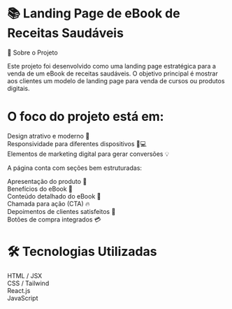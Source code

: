 # 📚 Landing Page de eBook de Receitas Saudáveis
🌟 Sobre o Projeto

Este projeto foi desenvolvido como uma landing page estratégica para a venda de um eBook de receitas saudáveis. O objetivo principal é mostrar aos clientes um modelo de landing page para venda de cursos ou produtos digitais.

# O foco do projeto está em:

Design atrativo e moderno 🎨  
Responsividade para diferentes dispositivos 📱💻  
Elementos de marketing digital para gerar conversões 💡  

A página conta com seções bem estruturadas:

Apresentação do produto 📖  
Benefícios do eBook 🌟  
Conteúdo detalhado do eBook 🥗  
Chamada para ação (CTA) 🔥  
Depoimentos de clientes satisfeitos 💬  
Botões de compra integrados 💳  

# 🛠 Tecnologias Utilizadas

HTML / JSX  
CSS / Tailwind  
React.js  
JavaScript 
